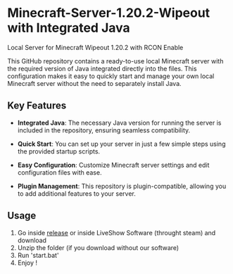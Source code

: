 # Minecraft-Server-1.20.2-Wipeout with Integrated Java
Local Server for Minecraft Wipeout 1.20.2 with RCON Enable

This GitHub repository contains a ready-to-use local Minecraft server with the required version of Java integrated directly into the files. This configuration makes it easy to quickly start and manage your own local Minecraft server without the need to separately install Java.

## Key Features

- **Integrated Java**: The necessary Java version for running the server is included in the repository, ensuring seamless compatibility.

- **Quick Start**: You can set up your server in just a few simple steps using the provided startup scripts.

- **Easy Configuration**: Customize Minecraft server settings and edit configuration files with ease.

- **Plugin Management**: This repository is plugin-compatible, allowing you to add additional features to your server.

## Usage

1. Go inside [release](https://github.com/LiveShowAgency/Minecraft-Server-1.20.2-Wipeout/releases/tag/Publish) or inside LiveShow Software (throught steam) and download
2. Unzip the folder (if you download without our software)
3. Run 'start.bat'
4. Enjoy !
